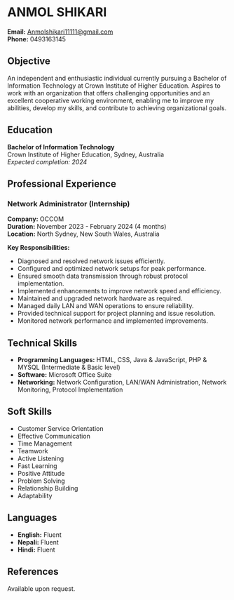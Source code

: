 # ANMOL SHIKARI

**Email:** Anmolshikari11111@gmail.com  
**Phone:** 0493163145

## Objective
An independent and enthusiastic individual currently pursuing a Bachelor of Information Technology at Crown Institute of Higher Education. Aspires to work with an organization that offers challenging opportunities and an excellent cooperative working environment, enabling me to improve my abilities, develop my skills, and contribute to achieving organizational goals.

## Education
**Bachelor of Information Technology**  
Crown Institute of Higher Education, Sydney, Australia  
_Expected completion: 2024_

## Professional Experience

### Network Administrator (Internship)
**Company:** OCCOM  
**Duration:** November 2023 - February 2024 (4 months)  
**Location:** North Sydney, New South Wales, Australia  

**Key Responsibilities:**
- Diagnosed and resolved network issues efficiently.
- Configured and optimized network setups for peak performance.
- Ensured smooth data transmission through robust protocol implementation.
- Implemented enhancements to improve network speed and efficiency.
- Maintained and upgraded network hardware as required.
- Managed daily LAN and WAN operations to ensure reliability.
- Provided technical support for project planning and issue resolution.
- Monitored network performance and implemented improvements.

## Technical Skills
- **Programming Languages:** HTML, CSS, Java & JavaScript, PHP & MYSQL (Intermediate & Basic level)
- **Software:** Microsoft Office Suite
- **Networking:** Network Configuration, LAN/WAN Administration, Network Monitoring, Protocol Implementation

## Soft Skills
- Customer Service Orientation
- Effective Communication
- Time Management
- Teamwork
- Active Listening
- Fast Learning
- Positive Attitude
- Problem Solving
- Relationship Building
- Adaptability

## Languages
- **English:** Fluent
- **Nepali:** Fluent
- **Hindi:** Fluent

## References
Available upon request.
```